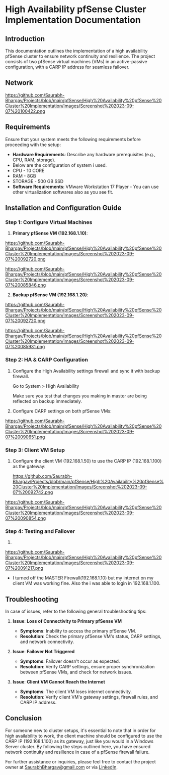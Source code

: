 # High Availability pfSense Cluster Implementation Documentation

## Introduction

This documentation outlines the implementation of a high availability pfSense cluster to ensure network continuity and resilience. The project consists of two pfSense virtual machines (VMs) in an active-passive configuration, with a CARP IP address for seamless failover.

## Network 
https://github.com/Saurabh-Bhargav/Projects/blob/main/pfSense/High%20Availability%20pfSense%20Cluster%20Implementation/Images/Screenshot%202023-09-07%20100422.png




## Requirements

Ensure that your system meets the following requirements before proceeding with the setup:

- **Hardware Requirements**: Describe any hardware prerequisites (e.g., CPU, RAM, storage).
- Below are the configuration of system i used.
- CPU - 10 CORE
- RAM - 8GB
- STORAGE - 500 GB SSD
- **Software Requirements**:
VMware Workstation 17 Player - You can use other virtualization softwares also as you see fit.

## Installation and Configuration Guide

### Step 1: Configure Virtual Machines

1. **Primary pfSense VM (192.168.1.10)**:
   
 https://github.com/Saurabh-Bhargav/Projects/blob/main/pfSense/High%20Availability%20pfSense%20Cluster%20Implementation/Images/Screenshot%202023-09-07%20092720.png


https://github.com/Saurabh-Bhargav/Projects/blob/main/pfSense/High%20Availability%20pfSense%20Cluster%20Implementation/Images/Screenshot%202023-09-07%20085846.png


2. **Backup pfSense VM (192.168.1.20)**:
   
 https://github.com/Saurabh-Bhargav/Projects/blob/main/pfSense/High%20Availability%20pfSense%20Cluster%20Implementation/Images/Screenshot%202023-09-07%20092720.png


https://github.com/Saurabh-Bhargav/Projects/blob/main/pfSense/High%20Availability%20pfSense%20Cluster%20Implementation/Images/Screenshot%202023-09-07%20085931.png


### Step 2: HA & CARP Configuration

1. Configure the High Availability settings firewall and sync it with backup firewall.
   
   Go to System > High Availability
   
   Make sure you test that changes you making in master are being reflected on backup immediately.
   

2. Configure CARP settings on both pfSense VMs:

https://github.com/Saurabh-Bhargav/Projects/blob/main/pfSense/High%20Availability%20pfSense%20Cluster%20Implementation/Images/Screenshot%202023-09-07%20090651.png
  
     

### Step 3: Client VM Setup

1. Configure the client VM (192.168.1.50) to use the CARP IP (192.168.1.100) as the gateway:

   https://github.com/Saurabh-Bhargav/Projects/blob/main/pfSense/High%20Availability%20pfSense%20Cluster%20Implementation/Images/Screenshot%202023-09-07%20092742.png

   
https://github.com/Saurabh-Bhargav/Projects/blob/main/pfSense/High%20Availability%20pfSense%20Cluster%20Implementation/Images/Screenshot%202023-09-07%20090854.png


### Step 4: Testing and Failover

1. 
https://github.com/Saurabh-Bhargav/Projects/blob/main/pfSense/High%20Availability%20pfSense%20Cluster%20Implementation/Images/Screenshot%202023-09-07%20091217.png
     

   - I turned off the MASTER Firewall(192.168.1.10) but my internet on my client VM was working fine. Also the i was able to login in 192.168.1.100.



## Troubleshooting

In case of issues, refer to the following general troubleshooting tips:

1. **Issue**: **Loss of Connectivity to Primary pfSense VM**
   - **Symptoms**: Inability to access the primary pfSense VM.
   - **Resolution**: Check the primary pfSense VM's status, CARP settings, and network connectivity.

2. **Issue**: **Failover Not Triggered**
   - **Symptoms**: Failover doesn't occur as expected.
   - **Resolution**: Verify CARP settings, ensure proper synchronization between pfSense VMs, and check for network issues.

3. **Issue**: **Client VM Cannot Reach the Internet**
   - **Symptoms**: The client VM loses internet connectivity.
   - **Resolution**: Verify client VM's gateway settings, firewall rules, and CARP IP address.

## Conclusion

For someone new to cluster setups, it's essential to note that in order for high availability to work, the client machine should be configured to use the CARP IP (192.168.1.100) as its gateway, just like you would in a Windows Server cluster. By following the steps outlined here, you have ensured network continuity and resilience in case of a pfSense firewall failure.

For further assistance or inquiries, please feel free to contact the project owner at [SaurabhBhargav@gmail.com](saurabhbhargavofficial.gmail.com) or via [LinkedIn](https://www.linkedin.com/in/Saurabh-Bhargav/).
